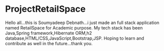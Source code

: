 # ProjectRetailSpace
Hello all...this is Soumyadeep Debnath...i just made an full stack application named RetailSpace for Academic purpose.
My tech stack has been Java,Spring framework,Hibernate ORM,h2 database,HTML/CSS,JavaScript,Bootstrap,JSP.
Hoping to learn and contribute as well in the future...thank you.
